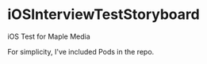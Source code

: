 # iOSInterviewTestStoryboard
iOS Test for Maple Media

For simplicity, I've included Pods in the repo.
